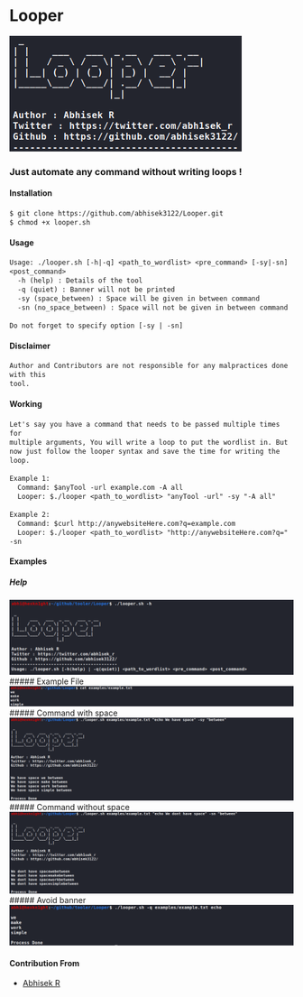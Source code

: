 # Looper
<img src="photos/banner.png">

### Just automate any command without writing loops !
#### Installation
```
$ git clone https://github.com/abhisek3122/Looper.git
$ chmod +x looper.sh
```
#### Usage
```
Usage: ./looper.sh [-h|-q] <path_to_wordlist> <pre_command> [-sy|-sn] <post_command>
  -h (help) : Details of the tool
  -q (quiet) : Banner will not be printed
  -sy (space_between) : Space will be given in between command
  -sn (no_space_between) : Space will not be given in between command

Do not forget to specify option [-sy | -sn]
```
#### Disclaimer
```
Author and Contributors are not responsible for any malpractices done with this
tool.
```
#### Working
```
Let's say you have a command that needs to be passed multiple times for
multiple arguments, You will write a loop to put the wordlist in. But
now just follow the looper syntax and save the time for writing the loop.

Example 1:
  Command: $anyTool -url example.com -A all
  Looper: $./looper <path_to_wordlist> "anyTool -url" -sy "-A all"

Example 2:
  Command: $curl http://anywebsiteHere.com?q=example.com
  Looper: $./looper <path_to_wordlist> "http://anywebsiteHere.com?q=" -sn
```
#### Examples
##### Help
<img src="photos/helper.png">
##### Example File
<img src="photos/cat.png">
##### Command with space
<img src="photos/withSpace.png">
##### Command without space
<img src="photos/withoutSpace.png">
##### Avoid banner
<img src="photos/withoutBanner.png">

#### Contribution From
- [Abhisek R](https://www.linkedin.com/in/abhisek-r/)
